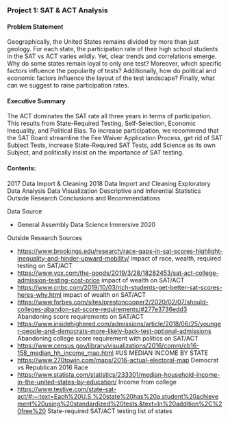 ### Project 1: SAT & ACT Analysis

#### Problem Statement
Geographically, the United States remains divided by more than just geology. For each state, the participation rate of their high school students in the SAT vs ACT varies wildly. Yet, clear trends and correlations emerge. Why do some states remain loyal to only one test? Moreover, which specific factors influence the popularity of tests? Additionally, how do political and economic factors influence the layout of the test landscape? Finally, what can we suggest to raise participation rates.

#### Executive Summary
The ACT dominates the SAT rate all three years in terms of participation. This results from State-Required Testing, Self-Selection, Economic Inequality, and Political Bias. To increase participation, we recommend that the SAT Board streamline the Fee Waiver Application Process, get rid of SAT Subject Tests, increase State-Required SAT Tests, add Science as its own Subject, and politically insist on the importance of SAT testing.

#### Contents:
2017 Data Import & Cleaning
2018 Data Import and Cleaning
Exploratory Data Analysis
Data Visualization
Descriptive and Inferential Statistics
Outside Research
Conclusions and Recommendations

Data Source
- General Assembly Data Science Immersive 2020

Outside Research Sources
- https://www.brookings.edu/research/race-gaps-in-sat-scores-highlight-inequality-and-hinder-upward-mobility/ impact of race, wealth, required testing on SAT/ACT
- https://www.vox.com/the-goods/2019/3/28/18282453/sat-act-college-admission-testing-cost-price impact of wealth on SAT/ACT
- https://www.cnbc.com/2019/10/03/rich-students-get-better-sat-scores-heres-why.html impact of wealth on SAT/ACT
- https://www.forbes.com/sites/prestoncooper2/2020/02/07/should-colleges-abandon-sat-score-requirements/#277e3736edd3 Abandoning score requirements on SAT/ACT
- https://www.insidehighered.com/admissions/article/2018/06/25/younger-people-and-democrats-more-likely-back-test-optional-admissions Abandoning college score requirement with politics on SAT/ACT
- https://www.census.gov/library/visualizations/2016/comm/cb16-158_median_hh_income_map.html #US MEDIAN INCOME BY STATE
- https://www.270towin.com/maps/2016-actual-electoral-map Democrat vs Republican 2016 Race
- https://www.statista.com/statistics/233301/median-household-income-in-the-united-states-by-education/ Income from college
- https://www.testive.com/state-sat-act/#:~:text=Each%20U.S.%20state%20has%20a,student%20achievement%20using%20standardized%20tests.&text=In%20addition%2C%20free%20 State-required SAT/ACT testing list of states